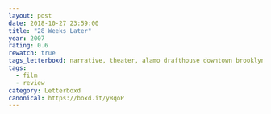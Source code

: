 ```yaml
---
layout: post 
date: 2018-10-27 23:59:00
title: "28 Weeks Later"
year: 2007
rating: 0.6
rewatch: true
tags_letterboxd: narrative, theater, alamo drafthouse downtown brooklyn, NYC, dismember the alamo, robtober
tags:
  - film
  - review
category: Letterboxd
canonical: https://boxd.it/y8qoP
---
```

